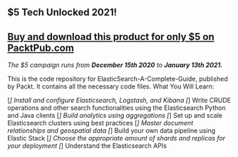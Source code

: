 ## $5 Tech Unlocked 2021!
[Buy and download this product for only $5 on PacktPub.com](https://www.packtpub.com/)
-----
*The $5 campaign         runs from __December 15th 2020__ to __January 13th 2021.__*

This is the code repository for ElasticSearch-A-Complete-Guide, published by Packt. It contains all the necessary code files.
What You Will Learn: 

[*] Install and configure Elasticsearch, Logstash, and Kibana
[*] Write CRUDE operations and other search functionalities using the Elasticsearch Python and Java clients
[*] Build analytics using aggregations
[*] Set up and scale Elasticsearch clusters using best practices
[*] Master document relationships and geospatial data
[*] Build your own data pipeline using Elastic Stack
[*] Choose the appropriate amount of shards and replicas for your deployment
[*] Understand the Elasticsearch APIs 
